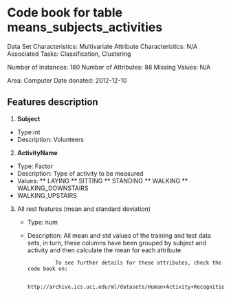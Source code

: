 # Code book for table **means_subjects_activities**

Data Set Characteristics: Multivariate
Attribute Characteristics: N/A
Associated Tasks: Classification, Clustering

Number of instances: 180
Number of Attributes: 88
Missing Values: N/A

Area: Computer
Date donated: 2012-12-10

## Features description

1. **Subject**
  * Type:int 
  * Description: Volunteers
2. **ActivityName**
  * Type: Factor
  * Description: Type of activity to be measured
  * Values: 
  ** LAYING
  ** SITTING
  ** STANDING
  ** WALKING
  ** WALKING_DOWNSTAIRS
  *  WALKING_UPSTAIRS
3. All rest features (mean and standard deviation)
    * Type: num
    * Description: All mean and std values of the training and test data sets, in turn, these columns have been grouped by                      subject and activity and then calculate the mean for each attribute
    
                   To see further details for these attributes, check the code book on:

                   http://archive.ics.uci.edu/ml/datasets/Human+Activity+Recognition+Using+Smartphones
          
  
